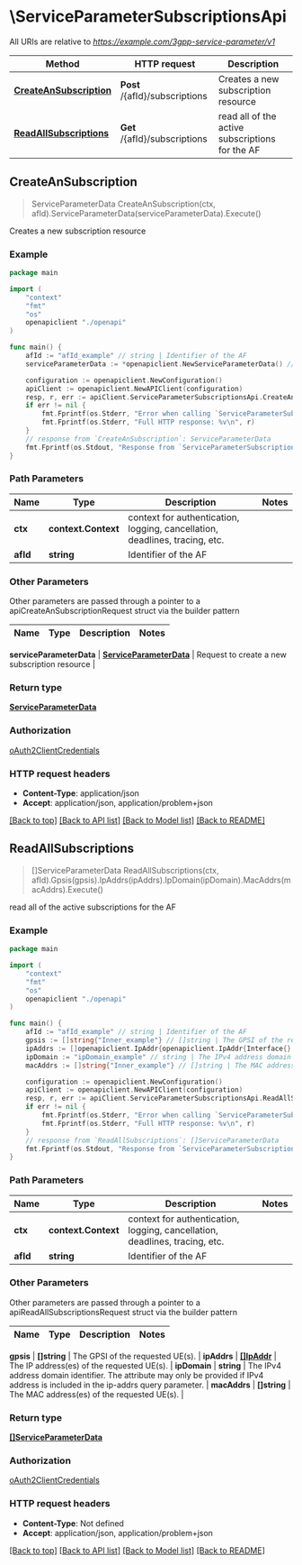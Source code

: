 # \ServiceParameterSubscriptionsApi

All URIs are relative to *https://example.com/3gpp-service-parameter/v1*

Method | HTTP request | Description
------------- | ------------- | -------------
[**CreateAnSubscription**](ServiceParameterSubscriptionsApi.md#CreateAnSubscription) | **Post** /{afId}/subscriptions | Creates a new subscription resource
[**ReadAllSubscriptions**](ServiceParameterSubscriptionsApi.md#ReadAllSubscriptions) | **Get** /{afId}/subscriptions | read all of the active subscriptions for the AF



## CreateAnSubscription

> ServiceParameterData CreateAnSubscription(ctx, afId).ServiceParameterData(serviceParameterData).Execute()

Creates a new subscription resource

### Example

```go
package main

import (
    "context"
    "fmt"
    "os"
    openapiclient "./openapi"
)

func main() {
    afId := "afId_example" // string | Identifier of the AF
    serviceParameterData := *openapiclient.NewServiceParameterData() // ServiceParameterData | Request to create a new subscription resource

    configuration := openapiclient.NewConfiguration()
    apiClient := openapiclient.NewAPIClient(configuration)
    resp, r, err := apiClient.ServiceParameterSubscriptionsApi.CreateAnSubscription(context.Background(), afId).ServiceParameterData(serviceParameterData).Execute()
    if err != nil {
        fmt.Fprintf(os.Stderr, "Error when calling `ServiceParameterSubscriptionsApi.CreateAnSubscription``: %v\n", err)
        fmt.Fprintf(os.Stderr, "Full HTTP response: %v\n", r)
    }
    // response from `CreateAnSubscription`: ServiceParameterData
    fmt.Fprintf(os.Stdout, "Response from `ServiceParameterSubscriptionsApi.CreateAnSubscription`: %v\n", resp)
}
```

### Path Parameters


Name | Type | Description  | Notes
------------- | ------------- | ------------- | -------------
**ctx** | **context.Context** | context for authentication, logging, cancellation, deadlines, tracing, etc.
**afId** | **string** | Identifier of the AF | 

### Other Parameters

Other parameters are passed through a pointer to a apiCreateAnSubscriptionRequest struct via the builder pattern


Name | Type | Description  | Notes
------------- | ------------- | ------------- | -------------

 **serviceParameterData** | [**ServiceParameterData**](ServiceParameterData.md) | Request to create a new subscription resource | 

### Return type

[**ServiceParameterData**](ServiceParameterData.md)

### Authorization

[oAuth2ClientCredentials](../README.md#oAuth2ClientCredentials)

### HTTP request headers

- **Content-Type**: application/json
- **Accept**: application/json, application/problem+json

[[Back to top]](#) [[Back to API list]](../README.md#documentation-for-api-endpoints)
[[Back to Model list]](../README.md#documentation-for-models)
[[Back to README]](../README.md)


## ReadAllSubscriptions

> []ServiceParameterData ReadAllSubscriptions(ctx, afId).Gpsis(gpsis).IpAddrs(ipAddrs).IpDomain(ipDomain).MacAddrs(macAddrs).Execute()

read all of the active subscriptions for the AF

### Example

```go
package main

import (
    "context"
    "fmt"
    "os"
    openapiclient "./openapi"
)

func main() {
    afId := "afId_example" // string | Identifier of the AF
    gpsis := []string{"Inner_example"} // []string | The GPSI of the requested UE(s). (optional)
    ipAddrs := []openapiclient.IpAddr{openapiclient.IpAddr{Interface{}: new(interface{})}} // []IpAddr | The IP address(es) of the requested UE(s). (optional)
    ipDomain := "ipDomain_example" // string | The IPv4 address domain identifier. The attribute may only be provided if IPv4 address is included in the ip-addrs query parameter.  (optional)
    macAddrs := []string{"Inner_example"} // []string | The MAC address(es) of the requested UE(s). (optional)

    configuration := openapiclient.NewConfiguration()
    apiClient := openapiclient.NewAPIClient(configuration)
    resp, r, err := apiClient.ServiceParameterSubscriptionsApi.ReadAllSubscriptions(context.Background(), afId).Gpsis(gpsis).IpAddrs(ipAddrs).IpDomain(ipDomain).MacAddrs(macAddrs).Execute()
    if err != nil {
        fmt.Fprintf(os.Stderr, "Error when calling `ServiceParameterSubscriptionsApi.ReadAllSubscriptions``: %v\n", err)
        fmt.Fprintf(os.Stderr, "Full HTTP response: %v\n", r)
    }
    // response from `ReadAllSubscriptions`: []ServiceParameterData
    fmt.Fprintf(os.Stdout, "Response from `ServiceParameterSubscriptionsApi.ReadAllSubscriptions`: %v\n", resp)
}
```

### Path Parameters


Name | Type | Description  | Notes
------------- | ------------- | ------------- | -------------
**ctx** | **context.Context** | context for authentication, logging, cancellation, deadlines, tracing, etc.
**afId** | **string** | Identifier of the AF | 

### Other Parameters

Other parameters are passed through a pointer to a apiReadAllSubscriptionsRequest struct via the builder pattern


Name | Type | Description  | Notes
------------- | ------------- | ------------- | -------------

 **gpsis** | **[]string** | The GPSI of the requested UE(s). | 
 **ipAddrs** | [**[]IpAddr**](IpAddr.md) | The IP address(es) of the requested UE(s). | 
 **ipDomain** | **string** | The IPv4 address domain identifier. The attribute may only be provided if IPv4 address is included in the ip-addrs query parameter.  | 
 **macAddrs** | **[]string** | The MAC address(es) of the requested UE(s). | 

### Return type

[**[]ServiceParameterData**](ServiceParameterData.md)

### Authorization

[oAuth2ClientCredentials](../README.md#oAuth2ClientCredentials)

### HTTP request headers

- **Content-Type**: Not defined
- **Accept**: application/json, application/problem+json

[[Back to top]](#) [[Back to API list]](../README.md#documentation-for-api-endpoints)
[[Back to Model list]](../README.md#documentation-for-models)
[[Back to README]](../README.md)

